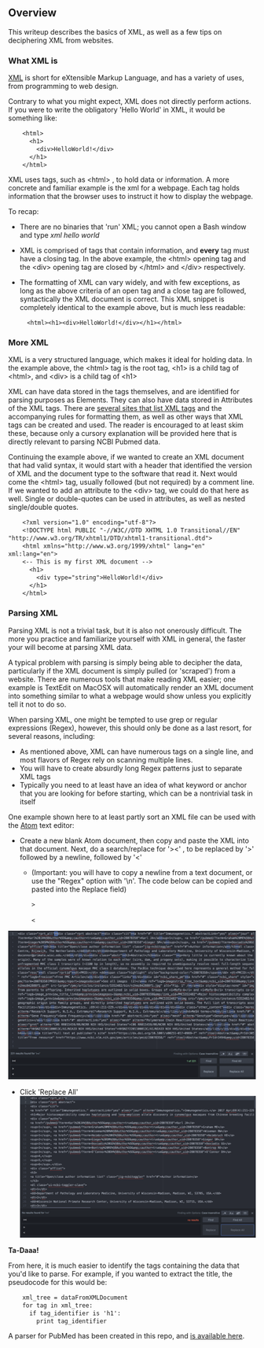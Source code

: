 ## Overview
This writeup describes the basics of XML, as well as a few tips on deciphering XML from websites.

### What XML is
[XML](https://www.w3schools.com/xml/xml_whatis.asp) is short for eXtensible Markup Language, and has a variety of uses, from programming to web design. 

Contrary to what you might expect, XML does not directly perform actions. If you were to write the obligatory 'Hello World' in XML, it would be something like:

        <html>
          <h1>
            <div>HelloWorld!</div>
          </h1>
        </html>

XML uses tags, such as \<html> , to hold data or information.  A more concrete and familiar example is the xml for a webpage. Each tag holds information that the browser uses to instruct it how to display the webpage. 

To recap:
* There are no binaries that 'run' XML; you cannot open a Bash window and type _xml hello world_
* XML is comprised of tags that contain information, and **every** tag must have a closing tag. In the above example, the \<html> opening tag and the \<div> opening tag are closed by \</html> and \</div> respectively.
* The formatting of XML can vary widely, and with few exceptions, as long as the above criteria of an open tag and a close tag are followed, syntactically the XML document is correct.  This XML snippet is completely identical to the example above, but is much less readable:

        <html><h1><div>HelloWorld!</div></h1></html>
        
### More XML
XML is a very structured language, which makes it ideal for holding data.  In the example above, the \<html> tag is the root tag, \<h1> is a child tag of \<html>, and \<div> is a child tag of \<h1>

XML can have data stored in the tags themselves, and are identified for parsing purposes as Elements. They can also have data stored in Attributes of the XML tags. There are [several sites that list XML tags](https://www.w3schools.com/xml/xml_elements.asp) and the accompanying rules for formatting them, as well as other ways that XML tags can be created and used. The reader is encouraged to at least skim these, because only a cursory explanation will be provided here that is directly relevant to parsing NCBI Pubmed data.

Continuing the example above, if we wanted to create an XML document that had valid syntax, it would start with a header that identified the version of XML and the document type to the software that read it. Next would come the \<html> tag, usually followed (but not required) by a comment line.  If we wanted to add an attribute to the \<div> tag, we could do that here as well. Single or double-quotes can be used in attributes, as well as nested single/double quotes.


        <?xml version="1.0" encoding="utf-8"?>
        <!DOCTYPE html PUBLIC "-//W3C//DTD XHTML 1.0 Transitional//EN" "http://www.w3.org/TR/xhtml1/DTD/xhtml1-transitional.dtd">
        <html xmlns="http://www.w3.org/1999/xhtml" lang="en" xml:lang="en">
        <-- This is my first XML document -->
          <h1>
            <div type="string">HelloWorld!</div>
          </h1>
        </html>
        
### Parsing XML
Parsing XML is not a trivial task, but it is also not onerously difficult. The more you practice and familiarize yourself with XML in general, the faster your will become at parsing XML data.

A typical problem with parsing is simply being able to decipher the data, particularly if the XML document is simply pulled (or 'scraped') from a website. There are numerous tools that make reading XML easier; one example is TextEdit on MacOSX will automatically render an XML document into something similar to what a webpage would show unless you explicitly tell it not to do so.

When parsing XML, one might be tempted to use grep or regular expressions (Regex), however, this should only be done as a last resort, for several reasons, including:
* As mentioned above, XML can have numerous tags on a single line, and most flavors of Regex rely on scanning multiple lines.
* You will have to create absurdly long Regex patterns just to separate XML tags
* Typically you need to at least have an idea of what keyword or anchor that you are looking for before starting, which can be a nontrivial task in itself

One example shown here to at least partly sort an XML file can be used with the [Atom](https://atom.io) text editor:

* Create a new blank Atom document, then copy and paste the XML into that document.  Next, do a search/replace for '><' , to be replaced by '>' followed by a newline, followed by '<' 
  * (Important: you will have to copy a newline from a text document, or use the "Regex" option with '\n'.  The code below can be copied and pasted into the Replace field)

        >
        
        <

![](https://github.com/disulfidebond/citations_from_NCBI/blob/master/parsingTrick1_ATOM.png)

* Click 'Replace All'
![](https://github.com/disulfidebond/citations_from_NCBI/blob/master/parsingTrick2_ATOM.png)

**Ta-Daaa!**

From here, it is much easier to identify the tags containing the data that you'd like to parse.  For example, if you wanted to extract the title, the pseudocode for this would be:

        xml_tree = dataFromXMLDocument
        for tag in xml_tree:
          if tag_identifier is 'h1':
            print tag_identifier
            
A parser for PubMed has been created in this repo, and [is available here]().
